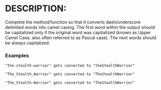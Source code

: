 # DESCRIPTION:
Complete the method/function so that it converts dash/underscore delimited words into camel casing. The first word within the output should be capitalized only if the original word was capitalized (known as Upper Camel Case, also often referred to as Pascal case). The next words should be always capitalized.  

### Examples
`"the-stealth-warrior" gets converted to "theStealthWarrior"`  

`"The_Stealth_Warrior" gets converted to "TheStealthWarrior"`  

`"The_Stealth-Warrior" gets converted to "TheStealthWarrior"`  

